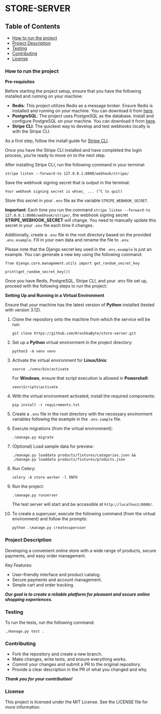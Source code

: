 # STORE-SERVER

## Table of Contents

- [How to run the project](#how-to-run-the-project)
- [Project Description](#project-description)
- [Testing](#testing)
- [Contributing](#contributing)
- [License](#license)

### How to run the project

**Pre-requisites**

Before starting the project setup, ensure that you have the following installed and running on your machine:

- **Redis**: This project utilizes Redis as a message broker. Ensure Redis is installed and running on your machine. You can download it from [here](https://redis.io/).
- **PostgreSQL**: The project uses PostgreSQL as the database. Install and configure PostgreSQL on your machine. You can download it from [here](https://www.postgresql.org/).
- **Stripe CLI**: The quickest way to develop and test webhooks locally is with the Stripe CLI.

As a first step, follow the install guide for [Stripe CLI](https://stripe.com/docs/stripe-cli).

Once you have the Stripe CLI installed and have completed the login process, you’re ready to move on to the next step.

After installing Stripe CLI, run the following command in your terminal:
   ```
   stripe listen --forward-to 127.0.0.1:8000/webhook/stripe/
   ```
Save the webhook signing secret that is output in the terminal:
   ```
   Your webhook signing secret is whsec_ ... (^C to quit)
   ```
Store this secret in your `.env` file as the variable `STRIPE_WEBHOOK_SECRET`.

**Important**: Each time you run the command `stripe listen --forward-to 127.0.0.1:8000/webhook/stripe/`, 
the webhook signing secret **STRIPE_WEBHOOK_SECRET** will change. 
You need to manually update this secret in your `.env` file each time it changes.

Additionally, create a `.env` file in the root directory based on the provided `.env.example`. Fill in your own data and rename the file to `.env`.

Please note that the Django secret key used in the `.env.example` is just an example. You can generate a new key using the following command:

   ```
   from django.core.management.utils import get_random_secret_key
   
   print(get_random_secret_key())
   ```
Once you have Redis, PostgreSQL, Stripe CLI, and your .env file set up, proceed with the following steps to run the project:

**Setting Up and Running in a Virtual Environment**

Ensure that your machine has the latest version of **Python** installed (tested with version 3.12).

1. Clone the repository onto the machine from which the service will be run:

    ```
    git clone https://github.com/KroshkaByte/store-server.git
    ```

2. Set up a **Python** virtual environment in the project directory:

    ```
    python3 -m venv venv
    ```

3. Activate the virtual environment for **Linux/Unix**:

    ```
    source ./venv/bin/activate 
    ```

   For **Windows**, ensure that script execution is allowed in **Powershell**:

    ```
    venv\Scripts\activate
    ```

4. With the virtual environment activated, install the required components:

    ```
    pip install -r requirements.txt
    ```

5. Create a `.env` file in the root directory with the necessary environment variables following the example in the `.env.sample` file.

6. Execute migrations (from the virtual environment):

    ```
    .\manage.py migrate
    ```
7. (Optional) Load sample data for preview:
    ```
   ./manage.py loaddata products/fixtures/categories.json && ./manage.py loaddata products/fixtures/products.json
    ```
8. Run Celery:
   ```
   celery -A store worker -l INFO
   ```

9. Run the project:

    ```
    .\manage.py runserver
    ```

   The test server will start and be accessible at `http://localhost/8000/`.

10. To create a superuser, execute the following command (from the virtual environment) and follow the prompts:

    ```
    python .\manage.py createsuperuser
    ```
   
### Project Description

Developing a convenient online store with a wide range of products, secure payments, and easy order management.

Key Features:

   - User-friendly interface and product catalog.
   - Secure payments and account management.
   - Simple cart and order tracking.

***Our goal is to create a reliable platform for pleasant and secure online shopping experiences.***

### Testing

To run the tests, run the following command:
   ```
   ./manage.py test . 
   ```

### Contributing

   - Fork the repository and create a new branch.
   - Make changes, write tests, and ensure everything works.
   - Commit your changes and submit a PR to the original repository.
   - Provide a clear description in the PR of what you changed and why.

***Thank you for your contribution!***

### License

This project is licensed under the MIT License. See the LICENSE file for more information.
